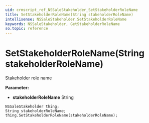 ```yaml
---
uid: crmscript_ref_NSSaleStakeholder_SetStakeholderRoleName
title: SetStakeholderRoleName(String stakeholderRoleName)
intellisense: NSSaleStakeholder.SetStakeholderRoleName
keywords: NSSaleStakeholder, GetStakeholderRoleName
so.topic: reference
---
```


# SetStakeholderRoleName(String stakeholderRoleName)

Stakeholder role name

**Parameter:** 
 - **stakeholderRoleName** String

```crmscript
NSSaleStakeholder thing;
String stakeholderRoleName;
thing.SetStakeholderRoleName(stakeholderRoleName);
```

